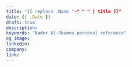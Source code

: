 ```yaml
---
title: "{{ replace .Name "-" " " | title }}"
date: {{ .Date }}
draft: true
description: 
keywords: "Nader Al-Shamma personal reference"
og_image:
linkedin:
company:
link:
---
```


